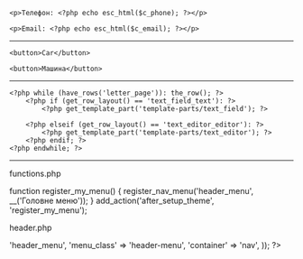 <?php 
$c_phone = get_field('c_phone', 'option'); 
$c_email = get_field('c_email', 'option'); 

if ($c_phone): ?>
    <p>Телефон: <?php echo esc_html($c_phone); ?></p>
<?php endif; ?>

<?php if ($c_email): ?>
    <p>Email: <?php echo esc_html($c_email); ?></p>
<?php endif; ?>

-------------------

<?php
// Отримуємо поточний URL
$current_url = $_SERVER['REQUEST_URI'];

// Перевіряємо, чи є в URL "/en/"
if (strpos($current_url, '/en/') !== false): ?>
    <button>Car</button>
<?php else: ?>
    <button>Машина</button>
<?php endif; ?>

----------------

<?php if (have_rows('letter_page')): ?> <?php /* flexible field group */ ?>
    <?php while (have_rows('letter_page')): the_row(); ?>
        <?php if (get_row_layout() == 'text_field_text'): ?>
            <?php get_template_part('template-parts/text_field'); ?>

        <?php elseif (get_row_layout() == 'text_editor_editor'): ?>
            <?php get_template_part('template-parts/text_editor'); ?>
        <?php endif; ?>
    <?php endwhile; ?>
<?php endif; ?>


------
functions.php

function register_my_menu() {
    register_nav_menu('header_menu', __('Головне меню'));
}
add_action('after_setup_theme', 'register_my_menu');

header.php
<?php
        wp_nav_menu(array(
            'theme_location' => 'header_menu',
            'menu_class' => 'header-menu',
            'container' => 'nav',
        ));
        ?>
